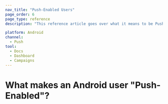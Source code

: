```yaml
---
nav_title: "Push-Enabled Users"
page_order: 6
page_type: reference
description: "This reference article goes over what it means to be Push-Enabled."

platform: Android
channel:
  - Push
tool:
  - Docs
  - Dashboard
  - Campaigns
---
```


# What makes an Android user "Push-Enabled"?
